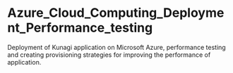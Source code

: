 # Azure_Cloud_Computing_Deployment_Performance_testing
Deployment of Kunagi application on Microsoft Azure, performance testing and creating provisioning strategies for improving the performance of application.
